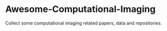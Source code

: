 # Awesome-Computational-Imaging
Collect some computational imaging related papers, data and repositories.
